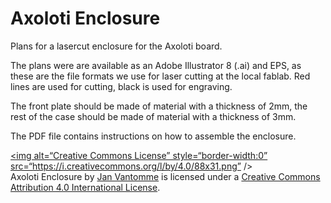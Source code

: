 # Axoloti Enclosure

Plans for a lasercut enclosure for the Axoloti board.

The plans were are available as an Adobe Illustrator 8 (.ai) and   EPS, as these are the file formats we use for laser cutting at the local fablab. Red lines are used for cutting, black is used for engraving.

The front plate should be made of material with a thickness of 2mm, the rest of the case should be made of material with a thickness of 3mm.

The PDF file contains instructions on how to assemble the enclosure.

<a rel=“license” href=“http://creativecommons.org/licenses/by/4.0/“><img alt=“Creative Commons License” style=“border-width:0” src=“https://i.creativecommons.org/l/by/4.0/88x31.png” /></a><br /><span xmlns:dct=“http://purl.org/dc/terms/“ property=“dot:title”>Axoloti Enclosure</span> by <a xmlns:cc=“http://creativecommons.org/ns#” href=“https://github.com/vormplus/AxolotiEnclosure” property=“cc:attributionName” rel=“cc:attributionURL”>Jan Vantomme</a> is licensed under a <a rel=“license” href=“http://creativecommons.org/licenses/by/4.0/“>Creative Commons Attribution 4.0 International License</a>.